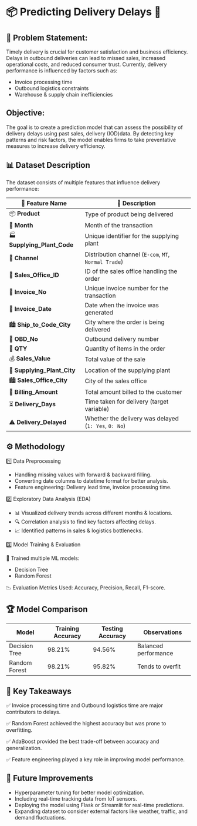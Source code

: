 
# 📦 Predicting Delivery Delays 🚛
## 📌 Problem Statement:
Timely delivery is crucial for customer satisfaction and business efficiency. Delays in outbound deliveries can lead to missed sales, increased operational costs, and reduced consumer trust.
Currently, delivery performance is influenced by factors such as:

* Invoice processing time
* Outbound logistics constraints
* Warehouse & supply chain inefficiencies

## Objective:
 The goal is to create a prediction model that can
 assess the possibility of delivery delays using past sales,
 delivery (IOD)data. By detecting key patterns and risk
 factors, the model enables firms to take preventative
 measures to increase delivery efficiency.

 ## 📊 Dataset Description  

The dataset consists of multiple features that influence delivery performance:  

| 🔢 **Feature Name**          | 📌 **Description** |
|----------------------------|------------------|
| 📦 **Product**             | Type of product being delivered  |
| 📆 **Month**               | Month of the transaction |
| 🏭 **Supplying_Plant_Code** | Unique identifier for the supplying plant |
| 🚚 **Channel**             | Distribution channel (`E-com`, `MT`, `Normal Trade`) |
| 🏢 **Sales_Office_ID**     | ID of the sales office handling the order |
| 🧾 **Invoice_No**         | Unique invoice number for the transaction |
| 📅 **Invoice_Date**       | Date when the invoice was generated |
| 🏙️ **Ship_to_Code_City**  | City where the order is being delivered |
| 🔄 **OBD_No**            | Outbound delivery number |
| 🔢 **QTY**                | Quantity of items in the order |
| 💰 **Sales_Value**        | Total value of the sale |
| 🏬 **Supplying_Plant_City** | Location of the supplying plant |
| 🏙️ **Sales_Office_City** | City of the sales office |
| 🧾 **Billing_Amount**     | Total amount billed to the customer |
| ⏳ **Delivery_Days**      | Time taken for delivery (target variable) |
| ⚠️ **Delivery_Delayed**  | Whether the delivery was delayed (`1: Yes`, `0: No`) |

## ⚙️ Methodology
1️⃣ Data Preprocessing
* Handling missing values with forward & backward filling.
* Converting date columns to datetime format for better analysis.
* Feature engineering: Delivery lead time, invoice processing time.

2️⃣ Exploratory Data Analysis (EDA)
* 📊 Visualized delivery trends across different months & locations.
* 🔍 Correlation analysis to find key factors affecting delays.
* 📈 Identified patterns in sales & logistics bottlenecks.

3️⃣ Model Training & Evaluation

🤖 Trained multiple ML models:
* Decision Tree
* Random Forest

📉 Evaluation Metrics Used:
Accuracy, Precision, Recall, F1-score.

## 🏆 Model Comparison  

| **Model**             | **Training Accuracy** | **Testing Accuracy** | **Observations** |
|----------------------|------------------|------------------|------------------------|
|  Decision Tree | 98.21%            | 94.56%            | Balanced performance |
| Random Forest       | 98.21%            | 95.82%            | Tends to overfit |

## 📌 Key Takeaways
✅ Invoice processing time and Outbound logistics time are major contributors to delays.

✅ Random Forest achieved the highest accuracy but was prone to overfitting.

✅ AdaBoost provided the best trade-off between accuracy and generalization.

✅ Feature engineering played a key role in improving model performance.

## 🚀 Future Improvements
*  Hyperparameter tuning for better model optimization.
* Including real-time tracking data from IoT sensors.
* Deploying the model using Flask or Streamlit for real-time predictions.
* Expanding dataset to consider external factors like weather, traffic, and demand fluctuations.
